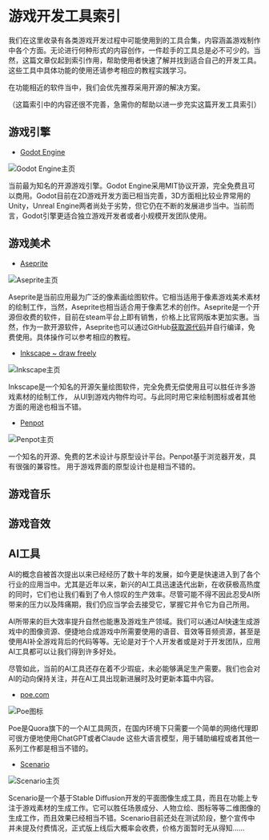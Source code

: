 # 游戏开发工具索引

我们在这里收录有各类游戏开发过程中可能使用到的工具合集，内容涵盖游戏制作中各个方面。无论进行何种形式的内容创作，一件趁手的工具总是必不可少的。当然，这篇文章仅起到索引作用，帮助使用者快速了解并找到适合自己的开发工具。这些工具中具体功能的使用还请参考相应的教程实践学习。

在功能相近的软件当中，我们会优先推荐采用开源的解决方案。

（这篇索引中的内容还很不完善，急需你的帮助以进一步充实这篇开发工具索引）

## 游戏引擎

* [Godot Engine](https://godotengine.org)

![Godot Engine主页](https://cdn.jsdelivr.net/gh/Yellow-GGG/Pics@main/tiDEgT.png)

当前最为知名的开源游戏引擎。Godot Engine采用MIT协议开源，完全免费且可以商用。Godot目前在2D游戏开发方面已相当完善，3D方面相比较业界常用的Unity，Unreal Engine两者尚处于劣势，但它仍在不断的发展进步当中。当前而言，Godot引擎更适合独立游戏开发者或者小规模开发团队使用。

## 游戏美术

* [Aseprite](https://aseprite.org)

![Aseprite主页](https://cdn.jsdelivr.net/gh/Yellow-GGG/Pics@main/iljEU9.png)

Aseprite是当前应用最为广泛的像素画绘图软件。它相当适用于像素游戏美术素材的绘制工作，当然，Aseprite也相当适合用于像素艺术的创作。Aseprite是一个开源但收费的软件，目前在steam平台上即有销售，价格上比官网版本更加实惠。当然，作为一款开源软件，Aseprite也可以通过GitHub[获取源代码](https://github.com/aseprite/aseprite/)并自行编译，免费使用。具体操作可以参考相应的教程。

* [Inkscape ~ draw freely](https://inkscape.org)

![Inkscape主页](https://cdn.jsdelivr.net/gh/Yellow-GGG/Pics@main/VlC4iX.png)

Inkscape是一个知名的开源矢量绘图软件，完全免费无偿使用且可以胜任许多游戏素材的绘制工作，
从UI到游戏内物件均可。与此同时用它来绘制图标或者其他方面的用途也相当不错。

* [Penpot](https://design.penpot.app)

![Penpot主页](https://cdn.jsdelivr.net/gh/Yellow-GGG/Pics@main/tEl6QU.jpg)

一个知名的开源、免费的艺术设计与原型设计平台。Penpot基于浏览器开发，具有很强的兼容性。
用于游戏界面的原型设计也是相当不错的。

## 游戏音乐

## 游戏音效

## AI工具

AI的概念自被首次提出以来已经经历了数十年的发展，如今更是快速进入到了各个行业的应用当中。尤其是近年以来，新兴的AI工具迅速迭代出新，在收获极高热度的同时，它们也让我们看到了令人惊叹的生产效率。尽管可能不得不因此忍受AI所带来的压力以及阵痛期，我们仍应当学会去接受它，掌握它并令它为自己所用。

AI所带来的巨大效率提升自然也能惠及游戏生产领域。我们可以通过AI快速生成游戏中的图像资源、便捷地合成游戏中所需要使用的语音、音效等音频资源，甚至是使用AI补全游戏背后的代码等等。无论是对于个人开发者或是对于开发团队，应用AI工具都可以让我们得到许多好处。

尽管如此，当前的AI工具还存在着不少瑕疵，未必能够满足生产需要。我们也会对AI的动向保持关注，并在AI工具出现新进展时及时更新本篇中内容。

* [poe.com](https://poe.com)

![Poe图标](https://cdn.jsdelivr.net/gh/Yellow-GGG/Pics@main/5AovIr.png)

Poe是Quora旗下的一个AI工具网页，在国内环境下只需要一个简单的网络代理即可很方便地使用ChatGPT或者Claude
这些大语言模型，用于辅助编程或者其他一系列工作都是相当不错的。

* [Scenario](https://www.scenario.gg)

![Scenario主页](https://cdn.jsdelivr.net/gh/Yellow-GGG/Pics@main/xWmj9g.png)

Scenario是一个基于Stable Diffusion开发的平面图像生成工具，而且在功能上专注于游戏素材的生成工作。它可以胜任场景成分、人物立绘、图标等等二维图像的生成工作，而且效果已经相当不错。Scenario目前还处在测试阶段，整个宣传中并未提及付费情况，正式版上线后大概率会收费，价格方面暂时无从得知……
